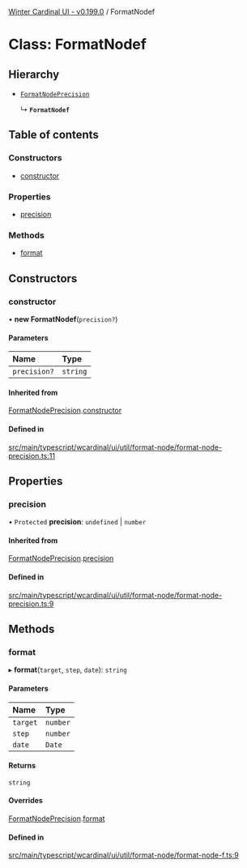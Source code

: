 [Winter Cardinal UI - v0.199.0](../index.md) / FormatNodef

# Class: FormatNodef

## Hierarchy

- [`FormatNodePrecision`](FormatNodePrecision.md)

  ↳ **`FormatNodef`**

## Table of contents

### Constructors

- [constructor](FormatNodef.md#constructor)

### Properties

- [precision](FormatNodef.md#precision)

### Methods

- [format](FormatNodef.md#format)

## Constructors

### constructor

• **new FormatNodef**(`precision?`)

#### Parameters

| Name | Type |
| :------ | :------ |
| `precision?` | `string` |

#### Inherited from

[FormatNodePrecision](FormatNodePrecision.md).[constructor](FormatNodePrecision.md#constructor)

#### Defined in

[src/main/typescript/wcardinal/ui/util/format-node/format-node-precision.ts:11](https://github.com/winter-cardinal/winter-cardinal-ui/blob/v0.199.0/src/main/typescript/wcardinal/ui/util/format-node/format-node-precision.ts#L11)

## Properties

### precision

• `Protected` **precision**: `undefined` \| `number`

#### Inherited from

[FormatNodePrecision](FormatNodePrecision.md).[precision](FormatNodePrecision.md#precision)

#### Defined in

[src/main/typescript/wcardinal/ui/util/format-node/format-node-precision.ts:9](https://github.com/winter-cardinal/winter-cardinal-ui/blob/v0.199.0/src/main/typescript/wcardinal/ui/util/format-node/format-node-precision.ts#L9)

## Methods

### format

▸ **format**(`target`, `step`, `date`): `string`

#### Parameters

| Name | Type |
| :------ | :------ |
| `target` | `number` |
| `step` | `number` |
| `date` | `Date` |

#### Returns

`string`

#### Overrides

[FormatNodePrecision](FormatNodePrecision.md).[format](FormatNodePrecision.md#format)

#### Defined in

[src/main/typescript/wcardinal/ui/util/format-node/format-node-f.ts:9](https://github.com/winter-cardinal/winter-cardinal-ui/blob/v0.199.0/src/main/typescript/wcardinal/ui/util/format-node/format-node-f.ts#L9)
